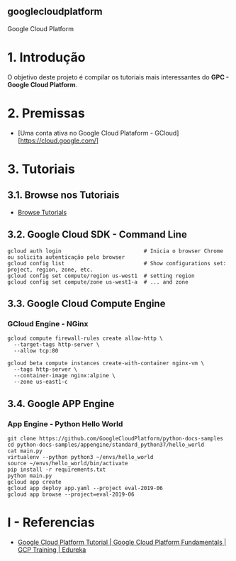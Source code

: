 ﻿## googlecloudplatform
Google Cloud Platform

# 1. Introdução

O objetivo deste projeto é compilar os tutoriais mais interessantes do **GPC - Google Cloud Platform**.


# 2. Premissas

* [Uma conta ativa no Google Cloud Plataform - GCloud][https://cloud.google.com/]

# 3. Tutoriais

## 3.1. Browse nos Tutoriais

* [Browse Tutorials](https://cloud.google.com/community/tutorials/)

## 3.2. Google Cloud SDK - Command Line

```gcloudshell
gcloud auth login                          # Inicia o browser Chrome ou solicita autenticação pelo browser
gcloud config list                         # Show configurations set: project, region, zone, etc.
gcloud config set compute/region us-west1  # setting region 
gcloud config set compute/zone us-west1-a  # ... and zone
```

## 3.3. Google Cloud Compute Engine

### GCloud Engine - NGinx

```gcloudshell
gcloud compute firewall-rules create allow-http \
  --target-tags http-server \
  --allow tcp:80

gcloud beta compute instances create-with-container nginx-vm \
  --tags http-server \
  --container-image nginx:alpine \
  --zone us-east1-c

```


## 3.4. Google APP Engine 

### App Engine - Python Hello World

```gcloud-shell
git clone https://github.com/GoogleCloudPlatform/python-docs-samples
cd python-docs-samples/appengine/standard_python37/hello_world
cat main.py
virtualenv --python python3 ~/envs/hello_world
source ~/envs/hello_world/bin/activate
pip install -r requirements.txt
python main.py
gcloud app create
gcloud app deploy app.yaml --project eval-2019-06
gcloud app browse --project=eval-2019-06
```



# I - Referencias
* [Google Cloud Platform Tutorial | Google Cloud Platform Fundamentals | GCP Training | Edureka](https://www.youtube.com/watch?v=_Q0tRI5hMnc&t=230s)
